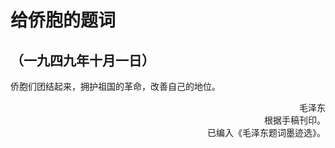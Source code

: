# 给侨胞的题词
## （一九四九年十月一日）

侨胞们团结起来，拥护祖国的革命，改善自己的地位。

<p align="right">毛泽东<br>根据手稿刊印。<br>已编入《毛泽东题词墨迹选》。<p>
